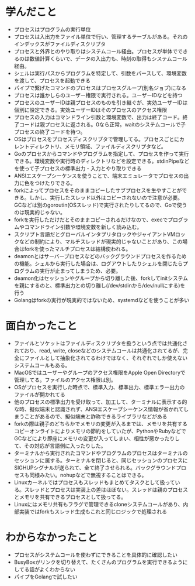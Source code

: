 # 学んだこと
- プロセスはプログラムの実行単位
- プロセスは入出力をファイル単位で行い、管理するテーブルがある。それのインデックスがファイルディスクリプタ
- プロセスと外界とのやり取りはシステムコール経由。プロセスが単体でできるのは数値計算くらいで、データの入出力も、時刻の取得もシステムコール経由。
- シェルは実行パスからプログラムを特定して、引数をパースして、環境変数を渡して、プロセスを起動できる
- パイプで繋げたコマンドのプロセスはプロセスグループ(別名ジョブ)になる
- プロセスは誰かしらのユーザー権限で実行される。ユーザーIDなどを持つ
- プロセスのユーザーIDは親プロセスのものを引き継ぐが、実効ユーザーIDは個別に設定できる。実効ユーザーIDはそのプロセスのアクセス権限
- プロセスの入力はコマンドライン引数と環境変数で、出力は終了コード。終了コードは親プロセスに返される。0なら正常。waitのシステムコールで子プロセスの終了コードを待つ。
- OSはプロセスをプロセスディスクリプタで管理してる。プロセスごとにカレントディレクトリ、メモリ領域、ファイルディスクリプタなど。
- Goのプロセスからコマンドやプログラムを指定して、プロセスを作って実行できる。環境変数や実行時のディレクトリなどを設定できる。stdinPipeなどを使って子プロセスの標準出力・入力とやり取りできる
- ANSIエスケープシーケンスを使うことで、端末エミュレータでプロセスの出力に色をつけたりできる。
- forkによってプロセスをそのままコピーしたサブプロセスを生やすことができる。しかし、実行したスレッド以外はコピーされないので注意が必要。GCなどは別のgoroutin(OSスレッド)で実行されたりしてるので、Goで使うのは現実的じゃない。
- forkを実行しただけだとそのままコピーされるだけなので、execでプログラムやコマンドライン引数や環境変数を新しく読み込む。
- スクリプト言語だとグローバルインタプリタロックやジャイアントVMロックなどの制約により、マルチスレッドが現実的じゃないことがあり、この場合はforkを使ったマルチプロセスは結構使われる。
- deamonとはサーバープロセスなどのバックグラウンドプロセスを作るための機能。シェルから実行した場合は、ログアウトしたりシェルを閉じたらプログラムの実行が止まってしまうため、必要。
- deamon化はセッションやグループから切り離した後、forkしてinitシステムを親にするのと、標準出力との切り離し(/dev/stdinから/dev/nullにする)を行う
- Golangはforkの実行が現実的ではないため、systemdなどを使うことが多い

# 面白かったこと
- ファイルとソケットはファイルディスクリプタを扱うという点では共通化されており、read, write, closeなどのシステムコールは共通化されてるが、完全にファイルとして抽象化されてるわけではなく、それぞれでしか使えないシステムコールもある。
- MacOSではユーザーやグループのアクセス権限をApple Open Directoryで管理してる。ファイルのアクセス権限は別。
- OSがプロセスを実行した時点で、標準入力、標準出力、標準エラー出力のファイルが開かれてる
- 他のプロセスの標準出力を受け取って、加工して、ターミナルに表示する的な時、擬似端末と認識されず、ANSIエスケープシーケンス情報が省かれてしまうことがあるので、擬似端末と詐称できるライブラリなどがある
- forkの際は親子のどちらかでメモリの変更が入るまでは、メモリを共有するコピーオンライトによりメモリの節約をしていたが、PythonやRubyなどでGCなどにより即座にメモリの変更が入ってしまい、相性が悪かったりして、その対応が言語側に入ったりした。
- ターミナルから実行されたコマンドやプログラムのプロセスはターミナルのセッションに属する。ターミナルを閉じると、同じセッションのプロセスにSIGHUPシグナルが送られて、全て終了させられる。バックグラウンドプロセスも同様みたい。nohupなどで無視することはできる。
- Linuxカーネルではプロセスもスレッドもまとめてタスクとして扱っている。スレッドとプロセスは実装上の差はほぼない。スレッドは親のプロセスとメモリを共有できるプロセスとして扱ってる。
- Linuxにはメモリ共有もフラグで管理できるcloneシステムコールがあり、内部実装ではforkもスレッド生成もこれと同じロジックで処理される

# わからなかったこと
- プロセスがシステムコールを使わずにできることを具体的に確認したい
- BusyBoxがリンクを切り替えて、たくさんのプログラムを実行できるようにしてる話がよくわからない
- パイプをGolangで試したい
